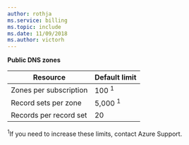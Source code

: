 ```yaml
---
author: rothja
ms.service: billing
ms.topic: include
ms.date: 11/09/2018	
ms.author: victorh
---
```

**Public DNS zones**

| Resource | Default limit |
| --- | --- |
| Zones per subscription |100 <sup>1</sup> |
| Record sets per zone |5,000 <sup>1</sup> |
| Records per record set |20 |

<sup>1</sup>If you need to increase these limits, contact Azure Support.